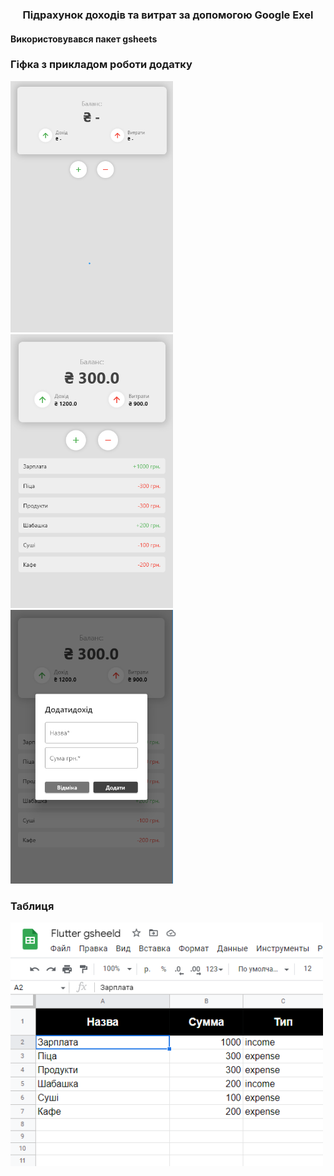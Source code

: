 

<h3 align="center">Підрахунок доходів та витрат за допомогою Google Exel</h3>
<h4>Використовувався пакет gsheets</h4>
<h3>Гіфка з прикладом роботи додатку</h3>
<div>
<img src="https://github.com/Vatay/g_sheets/blob/514833d920414826592ad64e86809e41bc399b7b/readme/0.png" alt="" width="260">
<img src="https://github.com/Vatay/g_sheets/blob/95678d11505ae6ce32db6c7c4c1624f41ca6f13e/readme/1.png" alt="" width="260">
<img src="https://github.com/Vatay/g_sheets/blob/95678d11505ae6ce32db6c7c4c1624f41ca6f13e/readme/2.png" alt="" width="260">
</div>
<h3>Таблиця</h3>
<img src="https://github.com/Vatay/g_sheets/blob/95678d11505ae6ce32db6c7c4c1624f41ca6f13e/readme/3.png" alt="" width="500">

